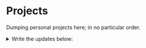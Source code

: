 # Projects

Dumping personal projects here; in no particular order.

<details>
<summary>Write the updates below:</summary>
  
  - [x] 20221019: CS111B - Take out all folders except Project & Quiz
  - [x] 20221020: CS111B - Remove Quiz folder and any files outside the Project fodler.
</details>

